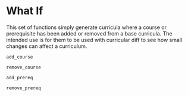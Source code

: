 # What If
This set of functions simply generate curricula where a course or prerequisite has been added or removed from a base curricula. The intended use is for them to be used with curricular diff to see how small changes can affect a curriculum.

```@docs
add_course
```

```@docs
remove_course
```

```@docs
add_prereq
```

```@docs
remove_prereq
```
